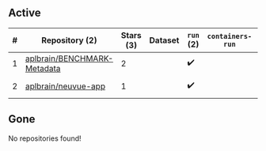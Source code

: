 ## Active
| # | Repository (2) | Stars (3) | Dataset | `run` (2) | `containers-run` | Last Modified |
| --- | --- | --- | --- | --- | --- | --- |
| 1 | [aplbrain/BENCHMARK-Metadata](https://github.com/aplbrain/BENCHMARK-Metadata) | 2 |  | :heavy_check_mark: |  | 2024-01-29 21:52:15+00:00 |
| 2 | [aplbrain/neuvue-app](https://github.com/aplbrain/neuvue-app) | 1 |  | :heavy_check_mark: |  | 2025-07-07 18:25:26+00:00 |

## Gone
No repositories found!
